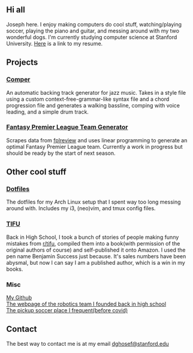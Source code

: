 ## Hi all
Joseph here. I enjoy making computers do cool stuff, watching/playing soccer, playing the piano and guitar, and messing around with my two wonderful dogs. I'm currently studying computer science at Stanford University. [Here](dghosef.github.io/I-have-not-made-a-resume-yet-but-i-will-soon-and-will-post-it-here) is a link to my resume.

## Projects

### [Comper](https://github.com/dghosef/comper)
An automatic backing track generator for jazz music. Takes in a style file using a custom context-free-grammar-like syntax file and a chord progression file and generates a walking bassline, comping with voice leading, and a simple drum track.

### [Fantasy Premier League Team Generator](https://github.com/dghosef/FPL-team-generator)
Scrapes data from [fplreview](https://fplreview.com/) and uses linear programming to generate an optimal Fantasy Premier League team. Currently a work in progress but should be ready by the start of next season.

## Other cool stuff

### [Dotfiles](https://github.com/dghosef/dotfiles)
The dotfiles for my Arch Linux setup that I spent way too long messing around with. Includes my i3, (neo)vim, and tmux config files.

### [TIFU](https://www.amazon.com/TIFU-Mortifying-confessions-internet-community-ebook/dp/B081Z794ZD/ref=sr_1_1?dchild=1&keywords=tifu&qid=1608609736&s=books&sr=1-1)
Back in High School, I took a bunch of stories of people making funny mistakes from [r/tifu](https://reddit.com/r/tifu), compiled them into a book(with permission of the original authors of course) and self-published it onto Amazon. I used the pen name Benjamin Success just because. It's sales numbers have been abysmal, but now I can say I am a published author, which is a win in my books.

### Misc
[My Github](https://github.com/dghosef/) \
[The webpage of the robotics team I founded back in high school](https://heritage-schools.org/academics/robotics/) \
[The pickup soccer place I frequent(before covid)](https://northridgefutsal.soccer/)

## Contact
The best way to contact me is at my email [dghosef@stanford.edu](mailto:dghosef@stanford.edu)
